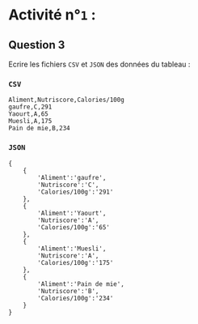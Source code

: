 # **Activité n°`1`** :

## Question 3

Ecrire les fichiers `CSV` et `JSON` des données du tableau :

### `CSV`

    Aliment,Nutriscore,Calories/100g
    gaufre,C,291
    Yaourt,A,65
    Muesli,A,175
    Pain de mie,B,234

### `JSON`

    {
        {
            'Aliment':'gaufre',
            'Nutriscore':'C',
            'Calories/100g':'291'
        },
        {
            'Aliment':'Yaourt',
            'Nutriscore':'A',
            'Calories/100g':'65'
        },
        {
            'Aliment':'Muesli',
            'Nutriscore':'A',
            'Calories/100g':'175'
        },
        {
            'Aliment':'Pain de mie',
            'Nutriscore':'B',
            'Calories/100g':'234'
        }
    }
